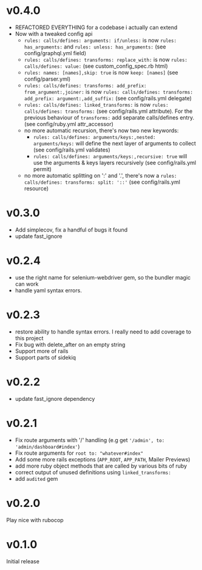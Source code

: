 
# v0.4.0
- REFACTORED EVERYTHING for a codebase i actually can extend
- Now with a tweaked config api
  - `rules: calls/defines: arguments: if/unless:` is now `rules: has_arguments:` and `rules: unless: has_arguments:` (see config/graphql.yml field)
  - `rules: calls/defines: transforms: replace_with:` is now `rules: calls/defines: value:` (see custom_config_spec.rb html)
  - `rules: names: [names],skip: true` is now `keep: [names]` (see config/parser.yml)
  - `rules: calls/defines: transforms: add_prefix: from_argument:,joiner:` is now `rules: calls/defines: transforms: add_prefix: argument:,add_suffix:` (see config/rails.yml delegate)
  - `rules: calls/defines: linked_transforms:` is now `rules: calls/defines: transforms:` (see config/rails.yml attribute). For the previous behaviour of `transforms:` add separate calls/defines entry. (see config/ruby.yml attr_accessor)
  - no more automatic recursion, there's now two new keywords:
    - `rules: calls/defines: arguments/keys:,nested: arguments/keys:` will define the next layer of arguments to collect (see config/rails.yml validates)
    - `rules: calls/defines: arguments/keys:,recursive: true` will use the arguments & keys layers recursively (see config/rails.yml permit)
  - no more automatic splitting on ':' and '.', there's now a `rules: calls/defines: transforms: split: '::'` (see config/rails.yml resource)

# v0.3.0
- Add simplecov, fix a handful of bugs it found
- update fast_ignore

# v0.2.4
- use the right name for selenium-webdriver gem, so the bundler magic can work
- handle yaml syntax errors.

# v0.2.3
- restore ability to handle syntax errors. I really need to add coverage to this project
- Fix bug with delete_after on an empty string
- Support more of rails
- Support parts of sidekiq

# v0.2.2
- update fast_ignore dependency

# v0.2.1

- Fix route arguments with '/' handling (e.g get `'/admin', to: 'admin/dashboard#index'`)
- Fix route arguments for `root to: "whatever#index"`
- Add some more rails exceptions (`APP_ROOT`, `APP_PATH`, Mailer Previews)
- add more ruby object methods that are called by various bits of ruby
- correct output of unused definitions using `linked_transforms:`
- add `audited` gem

# v0.2.0

Play nice with rubocop

# v0.1.0

Initial release
